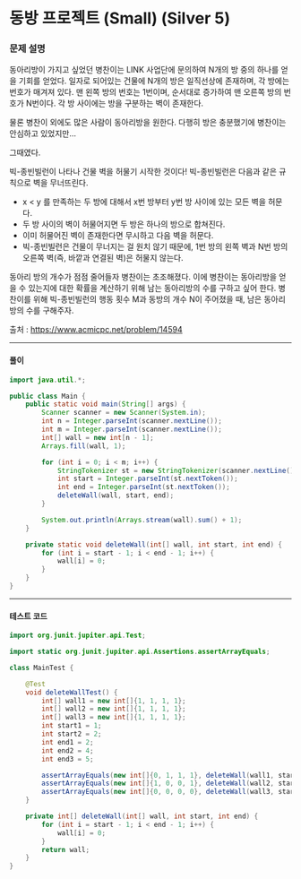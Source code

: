 # 동방 프로젝트 (Small) (Silver 5)

### 문제 설명

동아리방이 가지고 싶었던 병찬이는 LINK 사업단에 문의하여 N개의 방 중의 하나를 얻을 기회를 얻었다. 일자로 되어있는 건물에 N개의 방은 일직선상에 존재하며, 각 방에는 번호가 매겨져 있다. 맨 왼쪽 방의 번호는 1번이며, 순서대로 증가하여 맨 오른쪽 방의 번호가 N번이다. 각 방 사이에는 방을 구분하는 벽이 존재한다.

물론 병찬이 외에도 많은 사람이 동아리방을 원한다. 다행히 방은 충분했기에 병찬이는 안심하고 있었지만…

그때였다.

빅-종빈빌런이 나타나 건물 벽을 허물기 시작한 것이다! 빅-종빈빌런은 다음과 같은 규칙으로 벽을 무너뜨린다.

* x < y 를 만족하는 두 방에 대해서 x번 방부터 y번 방 사이에 있는 모든 벽을 허문다.
* 두 방 사이의 벽이 허물어지면 두 방은 하나의 방으로 합쳐진다.
* 이미 허물어진 벽이 존재한다면 무시하고 다음 벽을 허문다.
* 빅-종빈빌런은 건물이 무너지는 걸 원치 않기 때문에, 1번 방의 왼쪽 벽과 N번 방의 오른쪽 벽(즉, 바깥과 연결된 벽)은 허물지 않는다.

동아리 방의 개수가 점점 줄어들자 병찬이는 초조해졌다. 이에 병찬이는 동아리방을 얻을 수 있는지에 대한 확률을 계산하기 위해 남는 동아리방의 수를 구하고 싶어 한다. 병찬이를 위해 빅-종빈빌런의 행동 횟수 M과 동방의 개수 N이 주어졌을 때, 남은 동아리방의 수를 구해주자.

출처 : https://www.acmicpc.net/problem/14594

---

#### 풀이
~~~java
import java.util.*;

public class Main {
    public static void main(String[] args) {
        Scanner scanner = new Scanner(System.in);
        int n = Integer.parseInt(scanner.nextLine());
        int m = Integer.parseInt(scanner.nextLine());
        int[] wall = new int[n - 1];
        Arrays.fill(wall, 1);

        for (int i = 0; i < m; i++) {
            StringTokenizer st = new StringTokenizer(scanner.nextLine());
            int start = Integer.parseInt(st.nextToken());
            int end = Integer.parseInt(st.nextToken());
            deleteWall(wall, start, end);
        }

        System.out.println(Arrays.stream(wall).sum() + 1);
    }

    private static void deleteWall(int[] wall, int start, int end) {
        for (int i = start - 1; i < end - 1; i++) {
            wall[i] = 0;
        }
    }
}
~~~

---

#### 테스트 코드
~~~java
import org.junit.jupiter.api.Test;

import static org.junit.jupiter.api.Assertions.assertArrayEquals;

class MainTest {

    @Test
    void deleteWallTest() {
        int[] wall1 = new int[]{1, 1, 1, 1};
        int[] wall2 = new int[]{1, 1, 1, 1};
        int[] wall3 = new int[]{1, 1, 1, 1};
        int start1 = 1;
        int start2 = 2;
        int end1 = 2;
        int end2 = 4;
        int end3 = 5;

        assertArrayEquals(new int[]{0, 1, 1, 1}, deleteWall(wall1, start1, end1));
        assertArrayEquals(new int[]{1, 0, 0, 1}, deleteWall(wall2, start2, end2));
        assertArrayEquals(new int[]{0, 0, 0, 0}, deleteWall(wall3, start1, end3));
    }

    private int[] deleteWall(int[] wall, int start, int end) {
        for (int i = start - 1; i < end - 1; i++) {
            wall[i] = 0;
        }
        return wall;
    }
}
~~~
